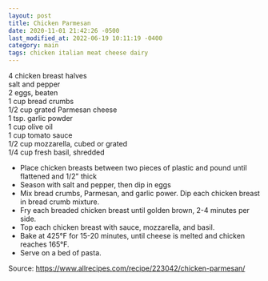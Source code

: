 ```yaml
---
layout: post
title: Chicken Parmesan
date: 2020-11-01 21:42:26 -0500
last_modified_at: 2022-06-19 10:11:19 -0400
category: main
tags: chicken italian meat cheese dairy
---
```

4 chicken breast halves  
salt and pepper  
2 eggs, beaten  
1 cup bread crumbs  
1/2 cup grated Parmesan cheese  
1 tsp. garlic powder  
1 cup olive oil  
1 cup tomato sauce  
1/2 cup mozzarella, cubed or grated  
1/4 cup fresh basil, shredded  

  * Place chicken breasts between two pieces of plastic and pound until flattened and 1/2" thick
  * Season with salt and pepper, then dip in eggs
  * Mix bread crumbs, Parmesan, and garlic power. Dip each chicken breast in bread crumb mixture.
  * Fry each breaded chicken breast until golden brown, 2-4 minutes per side.
  * Top each chicken breast with sauce, mozzarella, and basil.
  * Bake at 425°F for 15-20 minutes, until cheese is melted and chicken reaches 165°F.
  * Serve on a bed of pasta.

Source: <https://www.allrecipes.com/recipe/223042/chicken-parmesan/>

